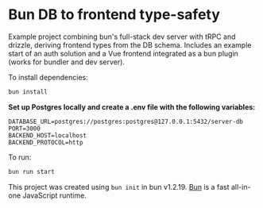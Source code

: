 # Bun DB to frontend type-safety

Example project combining bun's full-stack dev server with tRPC and drizzle, deriving frontend types from the DB schema.
Includes an example start of an auth solution and a Vue frontend integrated as a bun plugin (works for bundler and dev server).

To install dependencies:

```bash
bun install
```

**Set up Postgres locally and create a .env file with the following variables:**

```env
DATABASE_URL=postgres://postgres:postgres@127.0.0.1:5432/server-db
PORT=3000
BACKEND_HOST=localhost
BACKEND_PROTOCOL=http
```

To run:

```bash
bun run start
```

This project was created using `bun init` in bun v1.2.19. [Bun](https://bun.com) is a fast all-in-one JavaScript runtime.
